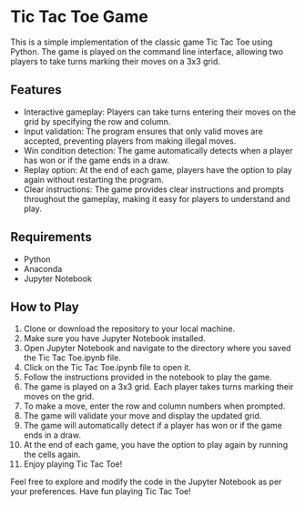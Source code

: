 # Tic Tac Toe Game

This is a simple implementation of the classic game Tic Tac Toe using Python. The game is played on the command line interface, allowing two players to take turns marking their moves on a 3x3 grid.

## Features

- Interactive gameplay: Players can take turns entering their moves on the grid by specifying the row and column.
- Input validation: The program ensures that only valid moves are accepted, preventing players from making illegal moves.
- Win condition detection: The game automatically detects when a player has won or if the game ends in a draw.
- Replay option: At the end of each game, players have the option to play again without restarting the program.
- Clear instructions: The game provides clear instructions and prompts throughout the gameplay, making it easy for players to understand and play.

## Requirements

- Python
- Anaconda
- Jupyter Notebook

## How to Play

1. Clone or download the repository to your local machine.
2. Make sure you have Jupyter Notebook installed.
3. Open Jupyter Notebook and navigate to the directory where you saved the Tic Tac Toe.ipynb file.
4. Click on the Tic Tac Toe.ipynb file to open it.
5. Follow the instructions provided in the notebook to play the game.
6. The game is played on a 3x3 grid. Each player takes turns marking their moves on the grid.
7. To make a move, enter the row and column numbers when prompted.
8. The game will validate your move and display the updated grid.
9. The game will automatically detect if a player has won or if the game ends in a draw.
10. At the end of each game, you have the option to play again by running the cells again.
11. Enjoy playing Tic Tac Toe!

Feel free to explore and modify the code in the Jupyter Notebook as per your preferences. Have fun playing Tic Tac Toe!
